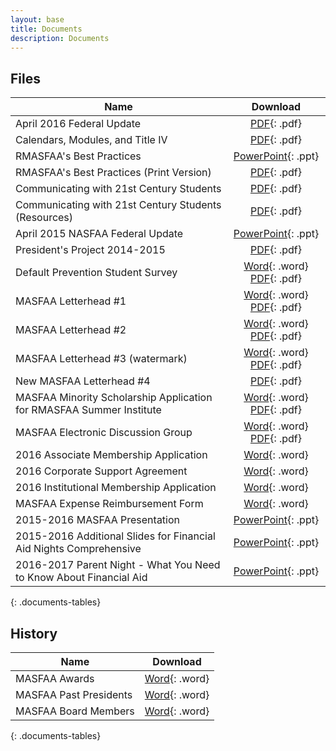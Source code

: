 ```yaml
---
layout: base
title: Documents
description: Documents
---
```


## Files

Name                                                                                       | Download
------------------------------------------------------------------------------------------ | :-------------------------------------------------------------------------------------------------------------------------------------:
April 2016 Federal Update                                                                  | [PDF](downloads/files/2016_Federal_Update-MASFAA.pdf){: .pdf}
Calendars, Modules, and Title IV                                                           | [PDF](downloads/files/Calendars_Modules_and_Title_IV-MASFAA_2016.pdf){: .pdf}
RMASFAA's Best Practices                                                                   | [PowerPoint](downloads/files/RMASFAA-best-practices.pptx){: .ppt}
RMASFAA's Best Practices (Print Version)                                                   | [PDF](downloads/files/Printable-RMASFAAs-Best-Practices.pdf){: .pdf}
Communicating with 21st Century Students                                                   | [PDF](downloads/files/Communicating-with-21st-Century-Students.pdf){: .pdf}
Communicating with 21st Century Students (Resources)                                       | [PDF](downloads/files/Communicating-with-21st-Century-Students-Resources.pdf){: .pdf}
April 2015 NASFAA Federal Update                                                           | [PowerPoint](downloads/files/NASFAA-Federal-Update-April.pptx){: .ppt}
President's Project 2014-2015                                                              | [PDF](downloads/files/tribal-college-outreach-presidents-project.pdf){: .pdf}
Default Prevention Student Survey                                                          | [Word](downloads/files/student_survey.doc){: .word} [PDF](downloads/files/Default-Prevention-Student-Survey.pdf){: .pdf}
MASFAA Letterhead #1                                                                       | [Word](downloads/files/MASFAA_Letterhead_1.doc){: .word} [PDF](downloads/files/MASFAA_Letterhead_1.pdf){: .pdf}
MASFAA Letterhead #2                                                                       | [Word](downloads/files/MASFAA_Letterhead_2.docx){: .word} [PDF](downloads/files/MASFAA_Letterhead_2.pdf){: .pdf}
MASFAA Letterhead #3 (watermark)                                                           | [Word](downloads/files/MASFAA_Watermark.docx){: .word} [PDF](downloads/files/MASFAA_Watermark.pdf){: .pdf}
New MASFAA Letterhead #4                                                                   | [PDF](downloads/files/MASFAA_Letterhead_4.pdf){: .pdf}
MASFAA Minority Scholarship Application for RMASFAA Summer Institute                       | [Word](downloads/files/MASFAA-Minority-Scholarship-Application.doc){: .word} [PDF](downloads/files/masfaaminorityscholarship.pdf){: .pdf}
MASFAA Electronic Discussion Group                                                         | [Word](downloads/files/Masfaa-Listserv.doc){: .word} [PDF](downloads/files/MASFAAlistserv.pdf){: .pdf}
2016 Associate Membership Application                                                      | [Word](downloads/files/2016-associate-membership-application.doc){: .word}
2016 Corporate Support Agreement                                                           | [Word](downloads/files/2016-masfaa-corporate-support-agreement.docx){: .word}
2016 Institutional Membership Application                                                  | [Word](downloads/files/2016-institutional-membership-application.doc){: .word}
MASFAA Expense Reimbursement Form                                                          | [Word](downloads/files/Expense-Reimbursement-Form.docx){: .word}
2015-2016 MASFAA Presentation                                                              | [PowerPoint](downloads/files/masfaa-2015-2016.pptx){: .ppt}
2015-2016 Additional Slides for Financial Aid Nights Comprehensive                         | [PowerPoint](downloads/files/masfaa-2015-2016-additional.pptx){: .ppt}
2016-2017 Parent Night - What You Need to Know About Financial Aid                         | [PowerPoint](downloads/files/2016-2017-SAF-Parent-Night.pptx){: .ppt}
{: .documents-tables}

## History

Name                   | Download
---------------------- | :-------------------------------------------------------------------------------:
MASFAA Awards          | [Word](downloads/history/MASFAA_Awards.doc){: .word}
MASFAA Past Presidents | [Word](downloads/history/MASFAA_Past_Presidents.doc){: .word}
MASFAA Board Members   | [Word](downloads/history/MASFAA_Board_Members.doc){: .word}
{: .documents-tables}
